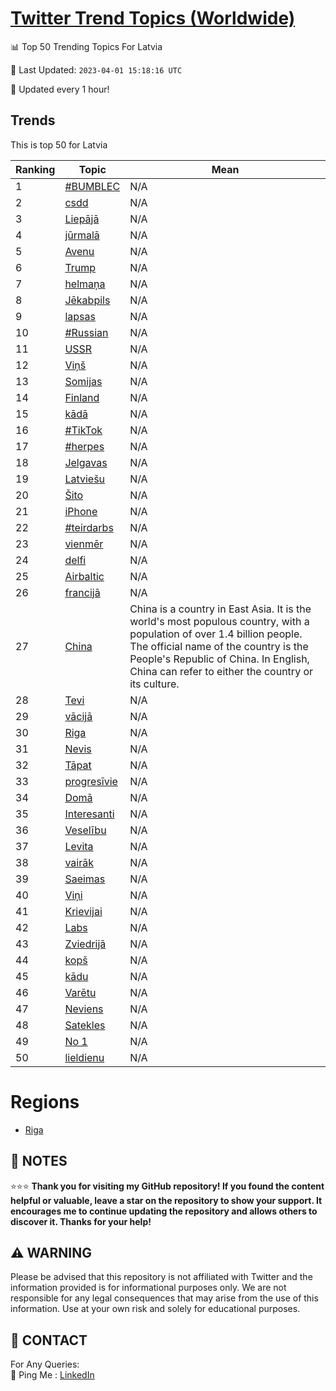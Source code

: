 [Twitter Trend Topics (Worldwide)](https://github.com/ErcinDedeoglu/Twitter-Trend-Topics)
==========


📊 Top 50 Trending Topics For Latvia

📆 Last Updated: `2023-04-01 15:18:16 UTC`

🔧 Updated every 1 hour!


## Trends

This is top 50 for Latvia

| Ranking | Topic | Mean |
| ------- | ------------ | ------------ |
| 1 | [#BUMBLEC](http://twitter.com/search?q=%23BUMBLEC) | N/A |
| 2 | [csdd](http://twitter.com/search?q=csdd) | N/A |
| 3 | [Liepājā](http://twitter.com/search?q=Liep%c4%81j%c4%81) | N/A |
| 4 | [jūrmalā](http://twitter.com/search?q=j%c5%abrmal%c4%81) | N/A |
| 5 | [Avenu](http://twitter.com/search?q=Avenu) | N/A |
| 6 | [Trump](http://twitter.com/search?q=Trump) | N/A |
| 7 | [helmaņa](http://twitter.com/search?q=helma%c5%86a) | N/A |
| 8 | [Jēkabpils](http://twitter.com/search?q=J%c4%93kabpils) | N/A |
| 9 | [lapsas](http://twitter.com/search?q=lapsas) | N/A |
| 10 | [#Russian](http://twitter.com/search?q=%23Russian) | N/A |
| 11 | [USSR](http://twitter.com/search?q=USSR) | N/A |
| 12 | [Viņš](http://twitter.com/search?q=Vi%c5%86%c5%a1) | N/A |
| 13 | [Somijas](http://twitter.com/search?q=Somijas) | N/A |
| 14 | [Finland](http://twitter.com/search?q=Finland) | N/A |
| 15 | [kādā](http://twitter.com/search?q=k%c4%81d%c4%81) | N/A |
| 16 | [#TikTok](http://twitter.com/search?q=%23TikTok) | N/A |
| 17 | [#herpes](http://twitter.com/search?q=%23herpes) | N/A |
| 18 | [Jelgavas](http://twitter.com/search?q=Jelgavas) | N/A |
| 19 | [Latviešu](http://twitter.com/search?q=Latvie%c5%a1u) | N/A |
| 20 | [Šito](http://twitter.com/search?q=%c5%a0ito) | N/A |
| 21 | [iPhone](http://twitter.com/search?q=iPhone) | N/A |
| 22 | [#teirdarbs](http://twitter.com/search?q=%23teirdarbs) | N/A |
| 23 | [vienmēr](http://twitter.com/search?q=vienm%c4%93r) | N/A |
| 24 | [delfi](http://twitter.com/search?q=delfi) | N/A |
| 25 | [Airbaltic](http://twitter.com/search?q=Airbaltic) | N/A |
| 26 | [francijā](http://twitter.com/search?q=francij%c4%81) | N/A |
| 27 | [China](http://twitter.com/search?q=China) | China is a country in East Asia. It is the world's most populous country, with a population of over 1.4 billion people. The official name of the country is the People's Republic of China. In English, China can refer to either the country or its culture. |
| 28 | [Tevi](http://twitter.com/search?q=Tevi) | N/A |
| 29 | [vācijā](http://twitter.com/search?q=v%c4%81cij%c4%81) | N/A |
| 30 | [Riga](http://twitter.com/search?q=Riga) | N/A |
| 31 | [Nevis](http://twitter.com/search?q=Nevis) | N/A |
| 32 | [Tāpat](http://twitter.com/search?q=T%c4%81pat) | N/A |
| 33 | [progresīvie](http://twitter.com/search?q=progres%c4%abvie) | N/A |
| 34 | [Domā](http://twitter.com/search?q=Dom%c4%81) | N/A |
| 35 | [Interesanti](http://twitter.com/search?q=Interesanti) | N/A |
| 36 | [Veselību](http://twitter.com/search?q=Vesel%c4%abbu) | N/A |
| 37 | [Levita](http://twitter.com/search?q=Levita) | N/A |
| 38 | [vairāk](http://twitter.com/search?q=vair%c4%81k) | N/A |
| 39 | [Saeimas](http://twitter.com/search?q=Saeimas) | N/A |
| 40 | [Viņi](http://twitter.com/search?q=Vi%c5%86i) | N/A |
| 41 | [Krievijai](http://twitter.com/search?q=Krievijai) | N/A |
| 42 | [Labs](http://twitter.com/search?q=Labs) | N/A |
| 43 | [Zviedrijā](http://twitter.com/search?q=Zviedrij%c4%81) | N/A |
| 44 | [kopš](http://twitter.com/search?q=kop%c5%a1) | N/A |
| 45 | [kādu](http://twitter.com/search?q=k%c4%81du) | N/A |
| 46 | [Varētu](http://twitter.com/search?q=Var%c4%93tu) | N/A |
| 47 | [Neviens](http://twitter.com/search?q=Neviens) | N/A |
| 48 | [Satekles](http://twitter.com/search?q=Satekles) | N/A |
| 49 | [No 1](http://twitter.com/search?q=No+1) | N/A |
| 50 | [lieldienu](http://twitter.com/search?q=lieldienu) | N/A |



# Regions

* [Riga](</Latvia/Riga.md>)



## 📝 NOTES

⭐⭐⭐ **Thank you for visiting my GitHub repository! If you found the content helpful or valuable, leave a star on the repository to show your support. It encourages me to continue updating the repository and allows others to discover it. Thanks for your help!**


## ⚠️ WARNING

Please be advised that this repository is not affiliated with Twitter and the information provided is for informational purposes only. We are not responsible for any legal consequences that may arise from the use of this information. Use at your own risk and solely for educational purposes.


## 📨 CONTACT

 For Any Queries:  
            🏓 Ping Me : [LinkedIn](https://www.linkedin.com/in/ercindedeoglu/)
